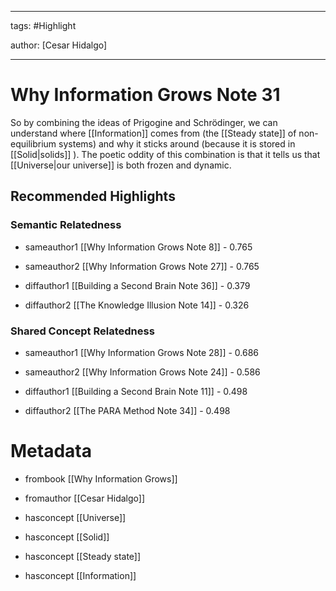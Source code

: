 




---

tags: #Highlight

author: [Cesar Hidalgo]

---
# Why Information Grows Note 31




So by combining the ideas of Prigogine and Schrödinger, we can understand where  [[Information]]  comes from (the  [[Steady state]]  of non-equilibrium systems) and why it sticks around (because it is stored in  [[Solid|solids]] ). The poetic oddity of this combination is that it tells us that  [[Universe|our universe]]  is both frozen and dynamic.


## Recommended Highlights

### Semantic Relatedness


- sameauthor1 [[Why Information Grows Note 8]] - 0.765

- sameauthor2 [[Why Information Grows Note 27]] - 0.765

- diffauthor1 [[Building a Second Brain Note 36]] - 0.379

- diffauthor2 [[The Knowledge Illusion Note 14]] - 0.326
### Shared Concept Relatedness


- sameauthor1 [[Why Information Grows Note 28]] - 0.686

- sameauthor2 [[Why Information Grows Note 24]] - 0.586

- diffauthor1 [[Building a Second Brain Note 11]] - 0.498

- diffauthor2 [[The PARA Method Note 34]] - 0.498
# Metadata


- frombook [[Why Information Grows]]

- fromauthor [[Cesar Hidalgo]]

- hasconcept [[Universe]]

- hasconcept [[Solid]]

- hasconcept [[Steady state]]

- hasconcept [[Information]]
